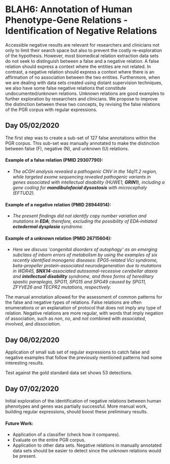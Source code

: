 # BLAH6: Annotation of Human Phenotype-Gene Relations - Identification of Negative Relations

Accessible negative results are relevant for researchers and clinicians not only to limit their search space but also to prevent the costly re-exploration of the hypothesis. However, most biomedical relation extraction data sets do not seek to distinguish between a false and a negative relation. A false relation should express a context where the entities are not related. In contrast, a negative relation should express a context where there is an affirmation of no association between the two entities. Furthermore, when we are dealing with data sets created using distant supervision techniques, we also have some false negative relations that constitute undocumented/unknown relations. Unknown relations are good examples to further exploration by researchers and clinicians. We propose to improve the distinction between these two concepts, by revising the false relations of the PGR corpus with regular expressions. 

## Day 05/02/2020
 
The first step was to create a sub-set of 127 false annotations within the PGR corpus. This sub-set was manually annotated to make the distinction between false (F), negative (N), and unknown (U) relations. 

#### Example of a false relation (PMID 29307790):

- *The aCGH analysis revealed a pathogenic CNV in the 14q11.2 region, while targeted exome sequencing revealed pathogenic variants in genes associated with intellectual disability (HUWE1, **GRIN1**), including a gene coding for **mandibulofacial dysostosis** with microcephaly (EFTUD2).*

#### Example of a negative relation (PMID 28944914):

- *The present findings did not identify copy number variation and mutations in **EDA**; therefore, excluding the possibility of EDA‑initiated **ectodermal dysplasia** syndrome.*

#### Example of a unknown relation (PMID 26715604):

- *Here we discuss 'congenital disorders of autophagy' as an emerging subclass of inborn errors of metabolism by using the examples of six recently identified monogenic diseases: EPG5-related Vici syndrome, beta-propeller protein-associated neurodegeneration due to mutations in WDR45, **SNX14**-associated autosomal-recessive cerebellar ataxia and **intellectual disability** syndrome, and three forms of hereditary spastic paraplegia, SPG11, SPG15 and SPG49 caused by SPG11, ZFYVE26 and TECPR2 mutations, respectively.*

The manual annotation allowed for the assessment of common patterns for the false and negative types of relations. False relations are often enumerations or an explanation of protocol that does not imply any type of relation. Negative relations are more regular, with words that imply negation of association, such as *non*, *no*, and *not* combined with *associated*, *involved*, and *dissociation*.

## Day 06/02/2020
 
Application of small sub set of regular expressions to catch false and negative examples that follow the previously mentioned patterns had some interesting results.

Test against the gold standard data set shows 53 detections.

## Day 07/02/2020

Initial exploration of the identification of negative relations between human phenotypes and genes was partially successful. More manual work, building regular expressions, should boost these preliminary results.

#### Future Work:

- Application of a classifier (check how it compares).
- Evaluate on the entire PGR corpus.
- Application to other data sets. Negative relations in manually annotated data sets should be easier to detect since the unknown relations would be present. 
